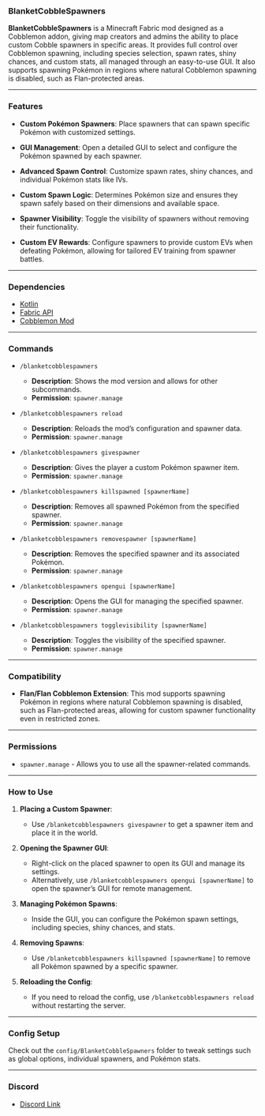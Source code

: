 ### BlanketCobbleSpawners

**BlanketCobbleSpawners** is a Minecraft Fabric mod designed as a Cobblemon addon, giving map creators and admins the ability to place custom Cobble spawners in specific areas. It provides full control over Cobblemon spawning, including species selection, spawn rates, shiny chances, and custom stats, all managed through an easy-to-use GUI. It also supports spawning Pokémon in regions where natural Cobblemon spawning is disabled, such as Flan-protected areas.

---

### Features
- **Custom Pokémon Spawners**: Place spawners that can spawn specific Pokémon with customized settings.
  
- **GUI Management**: Open a detailed GUI to select and configure the Pokémon spawned by each spawner.
  
- **Advanced Spawn Control**: Customize spawn rates, shiny chances, and individual Pokémon stats like IVs.
  
- **Custom Spawn Logic**: Determines Pokémon size and ensures they spawn safely based on their dimensions and available space.
  
- **Spawner Visibility**: Toggle the visibility of spawners without removing their functionality.
  
- **Custom EV Rewards**: Configure spawners to provide custom EVs when defeating Pokémon, allowing for tailored EV training from spawner battles.

---

### Dependencies
- [Kotlin](https://modrinth.com/mod/fabric-language-kotlin)
- [Fabric API](https://modrinth.com/mod/fabric-api)
- [Cobblemon Mod](https://modrinth.com/mod/cobblemon)

---

### Commands
- `/blanketcobblespawners`  
  - **Description**: Shows the mod version and allows for other subcommands.
  - **Permission**: `spawner.manage`

- `/blanketcobblespawners reload`  
  - **Description**: Reloads the mod’s configuration and spawner data.
  - **Permission**: `spawner.manage`

- `/blanketcobblespawners givespawner`  
  - **Description**: Gives the player a custom Pokémon spawner item.
  - **Permission**: `spawner.manage`

- `/blanketcobblespawners killspawned [spawnerName]`  
  - **Description**: Removes all spawned Pokémon from the specified spawner.
  - **Permission**: `spawner.manage`

- `/blanketcobblespawners removespawner [spawnerName]`  
  - **Description**: Removes the specified spawner and its associated Pokémon.
  - **Permission**: `spawner.manage`

- `/blanketcobblespawners opengui [spawnerName]`  
  - **Description**: Opens the GUI for managing the specified spawner.
  - **Permission**: `spawner.manage`

- `/blanketcobblespawners togglevisibility [spawnerName]`  
  - **Description**: Toggles the visibility of the specified spawner.
  - **Permission**: `spawner.manage`

---

### Compatibility
- **Flan/Flan Cobblemon Extension**: This mod supports spawning Pokémon in regions where natural Cobblemon spawning is disabled, such as Flan-protected areas, allowing for custom spawner functionality even in restricted zones.

---

### Permissions
- `spawner.manage` - Allows you to use all the spawner-related commands.

---

### How to Use
1. **Placing a Custom Spawner**:
   - Use `/blanketcobblespawners givespawner` to get a spawner item and place it in the world.

2. **Opening the Spawner GUI**:
   - Right-click on the placed spawner to open its GUI and manage its settings.
   - Alternatively, use `/blanketcobblespawners opengui [spawnerName]` to open the spawner’s GUI for remote management.

3. **Managing Pokémon Spawns**:
   - Inside the GUI, you can configure the Pokémon spawn settings, including species, shiny chances, and stats.

4. **Removing Spawns**:
   - Use `/blanketcobblespawners killspawned [spawnerName]` to remove all Pokémon spawned by a specific spawner.

5. **Reloading the Config**:
   - If you need to reload the config, use `/blanketcobblespawners reload` without restarting the server.

---

### Config Setup
Check out the `config/BlanketCobbleSpawners` folder to tweak settings such as global options, individual spawners, and Pokémon stats.

---

### Discord
- [Discord Link](https://discord.gg/nrENPTmQKt)
